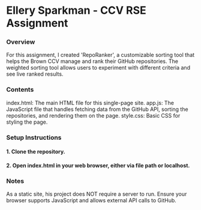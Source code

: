 # Ellery Sparkman - CCV RSE Assignment
### Overview
For this assignment, I created 'RepoRanker', a customizable sorting tool that helps the Brown CCV manage and rank their GitHub repositories. The weighted sorting tool allows users to experiment with different criteria and see live ranked results. 
### Contents
index.html: The main HTML file for this single-page site. 
app.js: The JavaScript file that handles fetching data from the GitHub API, sorting the repositories, and rendering them on the page.
style.css: Basic CSS for styling the page.
### Setup Instructions
#### 1. Clone the repository. 
#### 2. Open index.html in your web browser, either via file path or localhost. 
### Notes
As a static site, his project does NOT require a server to run.
Ensure your browser supports JavaScript and allows external API calls to GitHub. 




